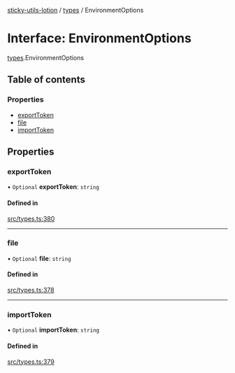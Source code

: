 [sticky-utils-lotion](../README.md) / [types](../modules/types.md) / EnvironmentOptions

# Interface: EnvironmentOptions

[types](../modules/types.md).EnvironmentOptions

## Table of contents

### Properties

- [exportToken](types.EnvironmentOptions.md#exporttoken)
- [file](types.EnvironmentOptions.md#file)
- [importToken](types.EnvironmentOptions.md#importtoken)

## Properties

### exportToken

• `Optional` **exportToken**: `string`

#### Defined in

[src/types.ts:380](https://github.com/sticky/sticky-utils-lotion/blob/a6e9a0a/src/types.ts#L380)

___

### file

• `Optional` **file**: `string`

#### Defined in

[src/types.ts:378](https://github.com/sticky/sticky-utils-lotion/blob/a6e9a0a/src/types.ts#L378)

___

### importToken

• `Optional` **importToken**: `string`

#### Defined in

[src/types.ts:379](https://github.com/sticky/sticky-utils-lotion/blob/a6e9a0a/src/types.ts#L379)
